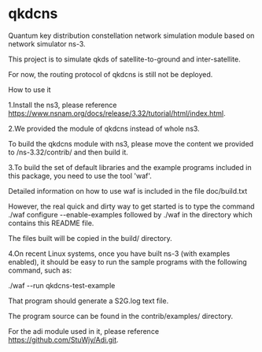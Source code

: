# qkdcns

Quantum key distribution constellation network simulation module based on network simulator ns-3.

This project is to simulate qkds of satellite-to-ground and inter-satellite.

For now, the routing protocol of qkdcns is still not be deployed.

How to use it

1.Install the ns3, please reference https://www.nsnam.org/docs/release/3.32/tutorial/html/index.html.

2.We provided the module of qkdcns instead of whole ns3.

To build the qkdcns module with ns3, please move the content we provided to /ns-3.32/contrib/ and then build it.

3.To build the set of default libraries and the example programs included in this package, you need to use the tool 'waf'. 

Detailed information on how to use waf is included in the file doc/build.txt

However, the real quick and dirty way to get started is to type the command ./waf configure --enable-examples followed by ./waf in the directory which contains this README file. 

The files built will be copied in the build/ directory.

4.On recent Linux systems, once you have built ns-3 (with examples enabled), it should be easy to run the sample programs with the following command, such as:

./waf --run qkdcns-test-example

That program should generate a S2G.log text file.

The program source can be found in the contrib/examples/ directory.

For the adi module used in it, please reference https://github.com/StuWjy/Adi.git.
